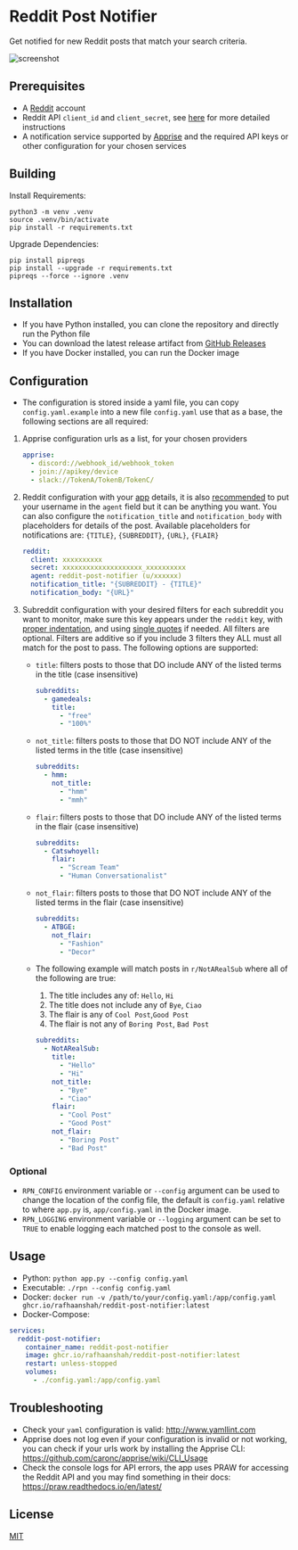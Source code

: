 # Reddit Post Notifier

Get notified for new Reddit posts that match your search criteria.

![screenshot](/assets/screenshot.jpg)

## Prerequisites

- A [Reddit](https://www.reddit.com/) account
- Reddit API `client_id` and `client_secret`, see [here](https://github.com/reddit-archive/reddit/wiki/OAuth2-Quick-Start-Example#first-steps) for more detailed instructions
- A notification service supported by [Apprise](https://github.com/caronc/apprise#popular-notification-services) and the required API keys or other configuration for your chosen services

## Building

Install Requirements:

```shell
python3 -m venv .venv
source .venv/bin/activate
pip install -r requirements.txt
```

Upgrade Dependencies:

```shell
pip install pipreqs
pip install --upgrade -r requirements.txt
pipreqs --force --ignore .venv
```

## Installation

- If you have Python installed, you can clone the repository and directly run the Python file
- You can download the latest release artifact from [GitHub Releases](https://github.com/RafhaanShah/Reddit-Post-Notifier/releases)
- If you have Docker installed, you can run the Docker image

## Configuration

- The configuration is stored inside a yaml file, you can copy `config.yaml.example` into a new file `config.yaml` use that as a base, the following sections are all required:

1. Apprise configuration urls as a list, for your chosen providers

   ```yaml
   apprise:
     - discord://webhook_id/webhook_token
     - join://apikey/device
     - slack://TokenA/TokenB/TokenC/
   ```

1. Reddit configuration with your [app](https://www.reddit.com/prefs/apps) details, it is also [recommended](https://github.com/reddit-archive/reddit/wiki/API#rules) to put your username in the `agent` field but it can be anything you want. You can also configure the `notification_title` and `notification_body` with placeholders for details of the post. Available placeholders for notifications are: `{TITLE}`, `{SUBREDDIT}`, `{URL}`, `{FLAIR}`

   ```yaml
   reddit:
     client: xxxxxxxxxx
     secret: xxxxxxxxxxxxxxxxxxxx_xxxxxxxxxx
     agent: reddit-post-notifier (u/xxxxxx)
     notification_title: "{SUBREDDIT} - {TITLE}"
     notification_body: "{URL}"
   ```

1. Subreddit configuration with your desired filters for each subreddit you want to monitor, make sure this key appears under the `reddit` key, with [proper indentation](http://www.yamllint.com/), and using [single quotes](https://stackoverflow.com/questions/19109912/yaml-do-i-need-quotes-for-strings-in-yaml) if needed. All filters are optional. Filters are additive so if you include 3 filters they ALL must all match for the post to pass. The following options are supported:
   - `title`: filters posts to those that DO include ANY of the listed terms in the title (case insensitive)

     ```yaml
     subreddits:
       - gamedeals:
         title:
           - "free"
           - "100%"
     ```

   - `not_title`: filters posts to those that DO NOT include ANY of the listed terms in the title (case insensitive)

     ```yaml
     subreddits:
       - hmm:
         not_title:
           - "hmm"
           - "mmh"
     ```

   - `flair`: filters posts to those that DO include ANY of the listed terms in the flair (case insensitive)

     ```yaml
     subreddits:
       - Catswhoyell:
         flair:
           - "Scream Team"
           - "Human Conversationalist"
     ```

   - `not_flair`: filters posts to those that DO NOT include ANY of the listed terms in the flair (case insensitive)

     ```yaml
     subreddits:
       - ATBGE:
         not_flair:
           - "Fashion"
           - "Decor"
     ```

   - The following example will match posts in `r/NotARealSub` where all of the following are true:
     1. The title includes any of: `Hello`, `Hi`
     2. The title does not include any of `Bye`, `Ciao`
     3. The flair is any of `Cool Post`,`Good Post`
     4. The flair is not any of `Boring Post`, `Bad Post`

     ```yaml
     subreddits:
       - NotARealSub:
         title:
           - "Hello"
           - "Hi"
         not_title:
           - "Bye"
           - "Ciao"
         flair:
           - "Cool Post"
           - "Good Post"
         not_flair:
           - "Boring Post"
           - "Bad Post"
     ```

### Optional

- `RPN_CONFIG` environment variable or `--config` argument can be used to change the location of the config file, the default is `config.yaml` relative to where `app.py` is, `app/config.yaml` in the Docker image.
- `RPN_LOGGING` environment variable or `--logging` argument can be set to `TRUE` to enable logging each matched post to the console as well.

## Usage

- Python: `python app.py --config config.yaml`
- Executable: `./rpn --config config.yaml`
- Docker:
  `docker run -v /path/to/your/config.yaml:/app/config.yaml ghcr.io/rafhaanshah/reddit-post-notifier:latest`
- Docker-Compose:

```yaml
services:
  reddit-post-notifier:
    container_name: reddit-post-notifier
    image: ghcr.io/rafhaanshah/reddit-post-notifier:latest
    restart: unless-stopped
    volumes:
      - ./config.yaml:/app/config.yaml
```

## Troubleshooting

- Check your `yaml` configuration is valid: http://www.yamllint.com
- Apprise does not log even if your configuration is invalid or not working, you can check if your urls work by installing the Apprise CLI: https://github.com/caronc/apprise/wiki/CLI_Usage
- Check the console logs for API errors, the app uses PRAW for accessing the Reddit API and you may find something in their docs: https://praw.readthedocs.io/en/latest/

## License

[MIT](https://choosealicense.com/licenses/mit/)
